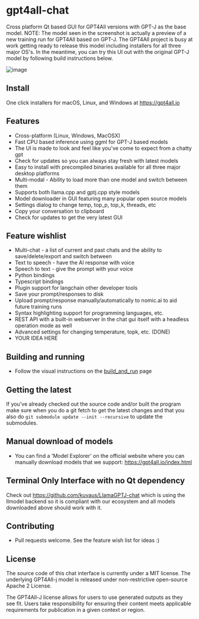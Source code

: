 # gpt4all-chat

Cross platform Qt based GUI for GPT4All versions with GPT-J as the base
model. NOTE: The model seen in the screenshot is actually a preview of a
new training run for GPT4All based on GPT-J. The GPT4All project is busy
at work getting ready to release this model including installers for all
three major OS's. In the meantime, you can try this UI out with the original
GPT-J model by following build instructions below.

![image](https://user-images.githubusercontent.com/50458173/231464085-da9edff6-a593-410e-8f38-7513f75c8aab.png)

## Install

One click installers for macOS, Linux, and Windows at https://gpt4all.io

## Features

* Cross-platform (Linux, Windows, MacOSX)
* Fast CPU based inference using ggml for GPT-J based models
* The UI is made to look and feel like you've come to expect from a chatty gpt
* Check for updates so you can always stay fresh with latest models
* Easy to install with precompiled binaries available for all three major desktop platforms
* Multi-modal - Ability to load more than one model and switch between them
* Supports both llama.cpp and gptj.cpp style models
* Model downloader in GUI featuring many popular open source models
* Settings dialog to change temp, top_p, top_k, threads, etc
* Copy your conversation to clipboard
* Check for updates to get the very latest GUI

## Feature wishlist

* Multi-chat - a list of current and past chats and the ability to save/delete/export and switch between
* Text to speech - have the AI response with voice
* Speech to text - give the prompt with your voice
* Python bindings
* Typescript bindings
* Plugin support for langchain other developer tools
* Save your prompt/responses to disk
* Upload prompt/response manually/automatically to nomic.ai to aid future training runs
* Syntax highlighting support for programming languages, etc.
* REST API with a built-in webserver in the chat gui itself with a headless operation mode as well
* Advanced settings for changing temperature, topk, etc. (DONE)
* YOUR IDEA HERE

## Building and running

* Follow the visual instructions on the [build_and_run](build_and_run.md) page

## Getting the latest

If you've already checked out the source code and/or built the program make sure when you do a git fetch to get the latest changes and that you also do ```git submodule update --init --recursive``` to update the submodules.

## Manual download of models
* You can find a 'Model Explorer' on the official website where you can manually download models that we support: https://gpt4all.io/index.html

## Terminal Only Interface with no Qt dependency

Check out https://github.com/kuvaus/LlamaGPTJ-chat which is using the llmodel backend so it is compliant with our ecosystem and all models downloaded above should work with it.

## Contributing

* Pull requests welcome. See the feature wish list for ideas :)


## License
The source code of this chat interface is currently under a MIT license. The underlying GPT4All-j model is released under non-restrictive open-source Apache 2 License.

The GPT4All-J license allows for users to use generated outputs as they see fit. Users take responsibility for ensuring their content meets applicable requirements for publication in a given context or region.
